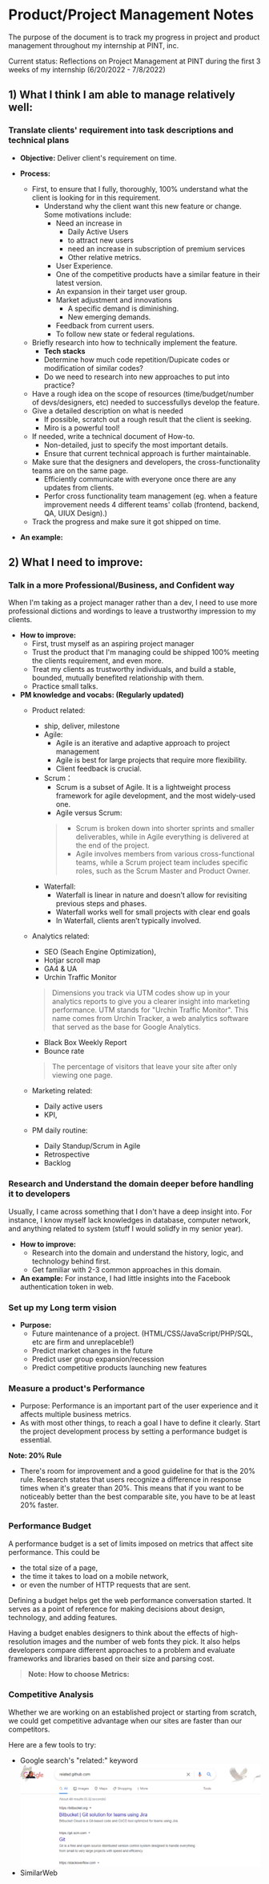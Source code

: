 # Product/Project Management Notes
The purpose of the document is to track my progress in project and product management throughout my internship at PINT, inc.

Current status: Reflections on Project Management at PINT during the first 3 weeks of my internship (6/20/2022 - 7/8/2022)
## 1) What I think I am able to manage relatively well:
### **Translate clients' requirement into task descriptions and technical plans**
- **Objective:** Deliver client's requirement on time.
- **Process:**
    -  First, to ensure that I fully, thoroughly, 100% understand what the client is looking for in this requirement.
        - Understand why the client want this new feature or change. Some motivations include:
            - Need an increase in 
              - Daily Active Users 
              - to attract new users 
              - need an increase in subscription of premium services
              - Other relative metrics.
            - User Experience.
            - One of the competitive products have a similar feature in their latest version.
            - An expansion in their target user group.
            - Market adjustment and innovations
                - A specific demand is diminishing.
                - New emerging demands.
            - Feedback from current users.
            - To follow new state or federal regulations.
    - Briefly research into how to technically implement the feature. 
        - **Tech stacks**
        - Determine how much code repetition/Dupicate codes or modification of similar codes?
        - Do we need to research into new approaches to put into practice? 
    - Have a rough idea on the scope of resources (time/budget/number of devs/designers, etc) needed to successfullys develop the feature.
    - Give a detailed description on what is needed
        - If possible, scratch out a rough result that the client is seeking.
        - Miro is a powerful tool!
    - If needed, write a technical document of How-to.
        - Non-detailed, just to specify the most important details. 
        - Ensure that current technical approach is further maintainable.
    - Make sure that the designers and developers, the cross-functionality teams are on the same page.
        - Efficiently communicate with everyone once there are any updates from clients. 
        - Perfor cross functionality team management (eg. when a feature improvement needs 4 different teams' collab (frontend, backend, QA, UIUX Design).)
    - Track the progress and make sure it got shipped on time.

- **An example:**



## 2) What I need to improve:
### **Talk in a more Professional/Business, and Confident way**
When I'm taking as a project manager rather than a dev, I need to use more professional dictions and wordings to leave a trustworthy impression to my clients. 

- **How to improve:** 
    - First, trust myself as an aspiring project manager
    - Trust the product that I'm managing could be shipped 100% meeting the clients requirement, and even more.
    - Treat my clients as trustworthy individuals, and build a stable, bounded, mutually benefited relationship with them.
    - Practice small talks.
- **PM knowledge and vocabs: (Regularly updated)**
    - Product related: 
        - ship, deliver, milestone
        - Agile: 
            -  Agile is an iterative and adaptive approach to project management
            -  Agile is best for large projects that require more flexibility.
            -  Client feedback is crucial.
        - Scrum：
          - Scrum is a subset of Agile. It is a lightweight process framework for agile development, and the most widely-used one.
          - Agile versus Scrum:
          > - Scrum is broken down into shorter sprints and smaller deliverables, while in Agile everything is delivered at the end of the project.
           > - Agile involves members from various cross-functional teams, while a Scrum project team includes specific roles, such as the Scrum Master and Product Owner.
        - Waterfall: 
            - Waterfall is linear in nature and doesn’t allow for revisiting previous steps and phases.
            - Waterfall works well for small projects with clear end goals
            - In Waterfall, clients aren’t typically involved.
  
    - Analytics related: 
        - SEO (Seach Engine Optimization), 
        - Hotjar scroll map 
        - GA4 & UA
        - Urchin Traffic Monitor
        > Dimensions you track via UTM codes show up in your analytics reports to give you a clearer insight into marketing performance. UTM stands for "Urchin Traffic Monitor". This name comes from Urchin Tracker, a web analytics software that served as the base for Google Analytics.
        -  Black Box Weekly Report
        -  Bounce rate
        > The percentage of visitors that leave your site after only viewing one page. 

    - Marketing related: 
        - Daily active users
        - KPI, 
    - PM daily routine: 
        - Daily Standup/Scrum in Agile
        - Retrospective
        - Backlog
### **Research and Understand the domain** deeper before handling it to developers
Usually, I came across something that I don't have a deep insight into. For instance, I know myself lack knowledges in database, computer network, and anything related to system (stuff I would solidfy in my senior year). 
- **How to improve:**
    - Research into the domain and understand the history, logic, and technology behind first.
    - Get familiar with 2-3 common approaches in this domain. 
- **An example:**
For instance, I had little insights into the Facebook authentication token in web. 

### **Set up my Long term vision**
- **Purpose:** 
    - Future maintenance of a project. (HTML/CSS/JavaScript/PHP/SQL, etc are firm and unreplaceble!)
    - Predict market changes in the future
    - Predict user group expansion/recession
    - Predict competitive products launching new features

### **Measure a product's Performance**
- Purpose:  Performance is an important part of the user experience and it affects multiple business metrics.
- As with most other things, to reach a goal I have to define it clearly. Start the project development process by setting a performance budget is essential.

**Note: 20% Rule**

- There's room for improvement and a good guideline for that is the 20% rule. Research states that users recognize a difference in response times when it's greater than 20%. This means that if you want to be noticeably better than the best comparable site, you have to be at least 20% faster.

### **Performance Budget**
A performance budget is a set of limits imposed on metrics that affect site performance. This could be 
 - the total size of a page, 
 - the time it takes to load on a mobile network, 
 - or even the number of HTTP requests that are sent. 
  
  Defining a budget helps get the web performance conversation started. It serves as a point of reference for making decisions about design, technology, and adding features.

Having a budget enables designers to think about the effects of high-resolution images and the number of web fonts they pick. It also helps developers compare different approaches to a problem and evaluate frameworks and libraries based on their size and parsing cost.

> **Note: How to choose Metrics:**
  
### **Competitive Analysis**

Whether we are working on an established project or starting from scratch, we could get competitive advantage when our sites are faster than our competitors.

Here are a few tools to try:

- Google search's "related:" keyword
![Google search's "related" keyword](/imgs/googlerelatedsearch.png)
- SimilarWeb
